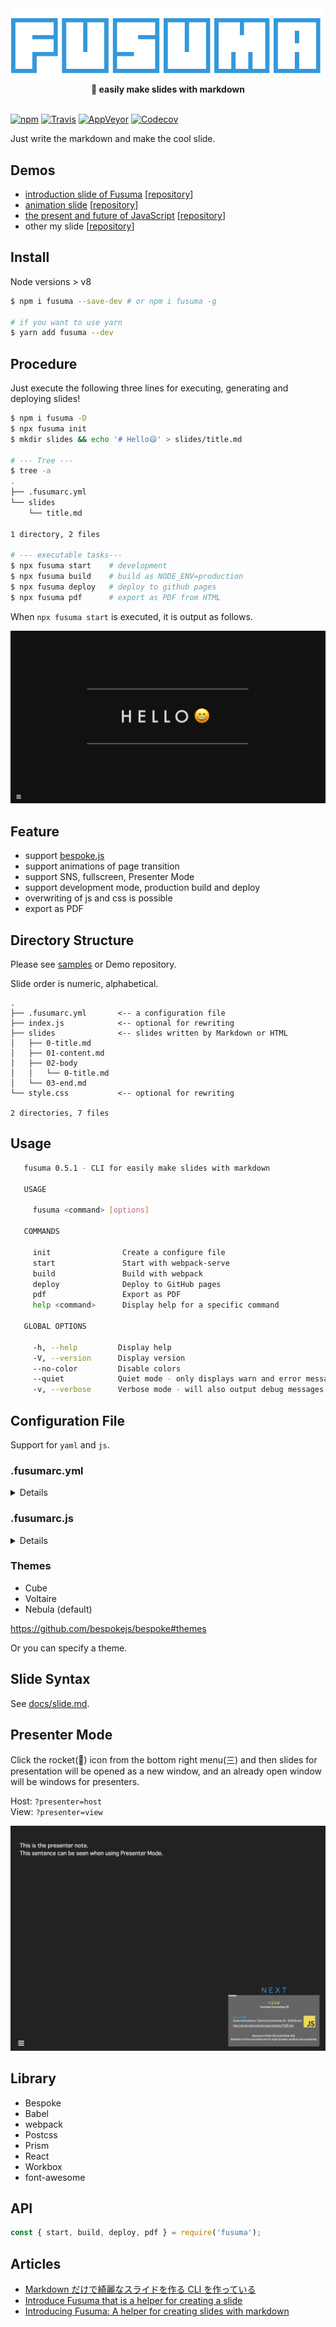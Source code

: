 <div align="center">
  <img src="./media/logo.svg">
</div>

<div align="center">
  <strong>📝 easily make slides with markdown</strong>
</div>

<br />

[![npm](https://img.shields.io/npm/v/fusuma.svg?style=flat-square)](https://www.npmjs.com/package/fusuma)
[![Travis](https://img.shields.io/travis/hiroppy/fusuma.svg?style=flat-square)](https://travis-ci.org/hiroppy/fusuma)
[![AppVeyor](https://img.shields.io/appveyor/ci/hiroppy/fusuma.svg?style=flat-square)](https://ci.appveyor.com/project/hiroppy/fusuma)
[![Codecov](https://img.shields.io/codecov/c/github/hiroppy/fusuma.svg?style=flat-square)](https://codecov.io/gh/hiroppy/fusuma)

Just write the markdown and make the cool slide.

## Demos

* [introduction slide of Fusuma](https://hiroppy.github.io/fusuma/intro) [[repository](/samples/intro)]
* [animation slide](https://hiroppy.github.io/fusuma/fx/) [[repository](/samples/fx)]
* [the present and future of JavaScript](https://slides.hiroppy.me/the-present-and-future-of-JavaScript/) [[repository](https://github.com/hiroppy/slides/tree/master/slides/the-present-and-future-of-JavaScript)]
* other my slide [[repository](https://github.com/hiroppy/slides#my-slides)]

## Install

Node versions > v8

```sh
$ npm i fusuma --save-dev # or npm i fusuma -g

# if you want to use yarn
$ yarn add fusuma --dev
```

## Procedure

Just execute the following three lines for executing, generating and deploying slides!

```sh
$ npm i fusuma -D
$ npx fusuma init
$ mkdir slides && echo '# Hello😄' > slides/title.md

# --- Tree ---
$ tree -a
.
├── .fusumarc.yml
└── slides
    └── title.md

1 directory, 2 files

# --- executable tasks---
$ npx fusuma start    # development
$ npx fusuma build    # build as NODE_ENV=production
$ npx fusuma deploy   # deploy to github pages
$ npx fusuma pdf      # export as PDF from HTML
```

When `npx fusuma start` is executed, it is output as follows.

![](./media/procedure-screenshot.png)

## Feature

* support [bespoke.js](https://github.com/bespokejs/bespoke)
* support animations of page transition
* support SNS, fullscreen, Presenter Mode
* support development mode, production build and deploy
* overwriting of js and css is possible
* export as PDF

## Directory Structure

Please see [samples](/samples) or Demo repository.

Slide order is numeric, alphabetical.

```
.
├── .fusumarc.yml       <-- a configuration file
├── index.js            <-- optional for rewriting
├── slides              <-- slides written by Markdown or HTML
│   ├── 0-title.md
│   ├── 01-content.md
│   ├── 02-body
│   │   └── 0-title.md
│   └── 03-end.md
└── style.css           <-- optional for rewriting

2 directories, 7 files
```

## Usage

```sh
   fusuma 0.5.1 - CLI for easily make slides with markdown

   USAGE

     fusuma <command> [options]

   COMMANDS

     init                Create a configure file
     start               Start with webpack-serve
     build               Build with webpack
     deploy              Deploy to GitHub pages
     pdf                 Export as PDF
     help <command>      Display help for a specific command

   GLOBAL OPTIONS

     -h, --help         Display help
     -V, --version      Display version
     --no-color         Disable colors
     --quiet            Quiet mode - only displays warn and error messages
     -v, --verbose      Verbose mode - will also output debug messages
```

## Configuration File

Support for `yaml` and `js`.

### .fusumarc.yml

<details>

```yaml
meta:
  url: https://slides.hiroppy.me
  name: the present and future of JavaScript
  author: Yuta Hiroto
  description: Explain how specifications are determined and how it will be in the future.
  thumbnail: https://avatars1.githubusercontent.com/u/1725583?v=4&s=200
  siteName: slides.hiroppy.me
  sns:
    - twitter
    - hatena
slide:
  theme: nebula
  sidebar: true
extends:
  js: index.js
  css: style.css
```

</details>

### .fusumarc.js

<details>

```js
module.exports = {
  meta: {
    url: 'https://slide.hiroppy.me',
    name: 'test-test',
    author: 'hiroppy',
    description: 'test',
    thumbnail: 'url',
    siteName: 'siteName',
    sns: ['twitter', 'hatena']
  },
  slide: {
    theme: 'nebula',
    sidebar: true
  },
  extends: {
    js: 'index.js',
    css: 'style.css'
  }
};
```

</details>

### Themes

* Cube
* Voltaire
* Nebula (default)

https://github.com/bespokejs/bespoke#themes

Or you can specify a theme.

## Slide Syntax

See [docs/slide.md](./docs/slide.md).

## Presenter Mode

Click the rocket(:rocket:) icon from the bottom right menu(三) and then slides for presentation will be opened as a new window, and an already open window will be windows for presenters.

Host: `?presenter=host`  
View: `?presenter=view`

![](./media/presenter-host.png)

## Library

* Bespoke
* Babel
* webpack
* Postcss
* Prism
* React
* Workbox
* font-awesome

## API

```js
const { start, build, deploy, pdf } = require('fusuma');
```

## Articles

* [Markdown だけで綺麗なスライドを作る CLI を作っている](http://blog.hiroppy.me/entry/fusuma)
* [Introduce Fusuma that is a helper for creating a slide](https://medium.com/@about_hiroppy/introduce-fusuma-that-is-a-helper-for-creating-a-slide-10d54775f255)
* [Introducing Fusuma: A helper for creating slides with markdown](https://dev.to/abouthiroppy/introduce-fusuma-that-is-a-helper-for-creating-a-slide-536)
